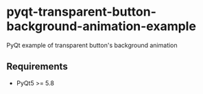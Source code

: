 # pyqt-transparent-button-background-animation-example
PyQt example of transparent button's background animation

## Requirements
* PyQt5 >= 5.8

